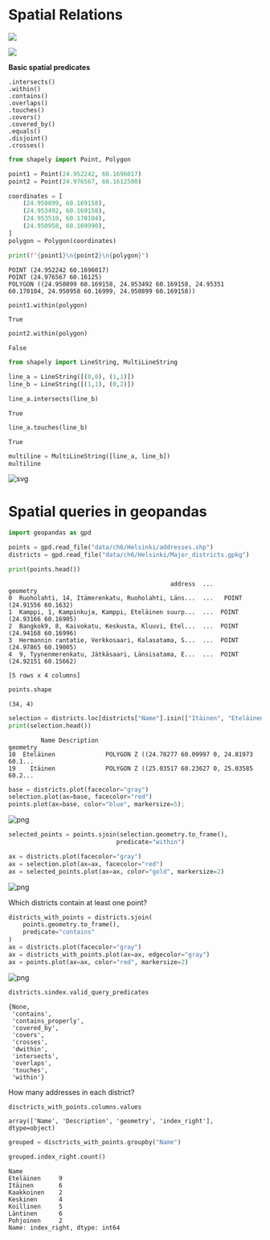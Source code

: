 # Spatial Relations

![](images/topo1.png)

![](images/topo2.png)

__Basic spatial predicates__

    .intersects()
    .within()
    .contains()
    .overlaps()
    .touches()
    .covers()
    .covered_by()
    .equals()
    .disjoint()
    .crosses()



```python
from shapely import Point, Polygon

point1 = Point(24.952242, 60.1696017)
point2 = Point(24.976567, 60.1612500)

coordinates = [
    (24.950899, 60.169158),
    (24.953492, 60.169158),
    (24.953510, 60.170104),
    (24.950958, 60.169990),
]
polygon = Polygon(coordinates)
```


```python
print(f"{point1}\n{point2}\n{polygon}")
```

    POINT (24.952242 60.1696017)
    POINT (24.976567 60.16125)
    POLYGON ((24.950899 60.169158, 24.953492 60.169158, 24.95351 60.170104, 24.950958 60.16999, 24.950899 60.169158))



```python
point1.within(polygon)
```




    True




```python
point2.within(polygon)
```




    False




```python
from shapely import LineString, MultiLineString

line_a = LineString([(0,0), (1,1)])
line_b = LineString([(1,1), (0,2)]) 
```


```python
line_a.intersects(line_b)
```




    True




```python
line_a.touches(line_b)
```




    True




```python
multiline = MultiLineString([line_a, line_b])
multiline
```




    
![svg](DataSelection_files/DataSelection_11_0.svg)
    



# Spatial queries in geopandas


```python
import geopandas as gpd 

points = gpd.read_file("data/ch6/Helsinki/addresses.shp")
districts = gpd.read_file("data/ch6/Helsinki/Major_districts.gpkg")

print(points.head())
```

                                                 address  ...                   geometry
    0  Ruoholahti, 14, Itämerenkatu, Ruoholahti, Läns...  ...   POINT (24.91556 60.1632)
    1  Kamppi, 1, Kampinkuja, Kamppi, Eteläinen suurp...  ...  POINT (24.93166 60.16905)
    2  Bangkok9, 8, Kaivokatu, Keskusta, Kluuvi, Etel...  ...  POINT (24.94168 60.16996)
    3  Hermannin rantatie, Verkkosaari, Kalasatama, S...  ...  POINT (24.97865 60.19005)
    4  9, Tyynenmerenkatu, Jätkäsaari, Länsisatama, E...  ...  POINT (24.92151 60.15662)
    
    [5 rows x 4 columns]



```python
points.shape
```




    (34, 4)




```python
selection = districts.loc[districts["Name"].isin(["Itäinen", "Eteläinen"])]
print(selection.head())
```

             Name Description                                           geometry
    10  Eteläinen              POLYGON Z ((24.78277 60.09997 0, 24.81973 60.1...
    19    Itäinen              POLYGON Z ((25.03517 60.23627 0, 25.03585 60.2...



```python
base = districts.plot(facecolor="gray")
selection.plot(ax=base, facecolor="red")
points.plot(ax=base, color="blue", markersize=5);
```


    
![png](DataSelection_files/DataSelection_16_0.png)
    



```python
selected_points = points.sjoin(selection.geometry.to_frame(), 
                              predicate="within")
```


```python
ax = districts.plot(facecolor="gray")
ax = selection.plot(ax=ax, facecolor="red")
ax = selected_points.plot(ax=ax, color="gold", markersize=2)
```


    
![png](DataSelection_files/DataSelection_18_0.png)
    


Which districts contain at least one point?


```python
districts_with_points = districts.sjoin(
    points.geometry.to_frame(), 
    predicate="contains"
)
ax = districts.plot(facecolor="gray")
ax = districts_with_points.plot(ax=ax, edgecolor="gray")
ax = points.plot(ax=ax, color="red", markersize=2)
```


    
![png](DataSelection_files/DataSelection_20_0.png)
    



```python
districts.sindex.valid_query_predicates
```




    {None,
     'contains',
     'contains_properly',
     'covered_by',
     'covers',
     'crosses',
     'dwithin',
     'intersects',
     'overlaps',
     'touches',
     'within'}



How many addresses in each district?


```python
disctricts_with_points.columns.values
```




    array(['Name', 'Description', 'geometry', 'index_right'], dtype=object)




```python
grouped = disctricts_with_points.groupby("Name")
```


```python
grouped.index_right.count()
```




    Name
    Eteläinen     9
    Itäinen       6
    Kaakkoinen    2
    Keskinen      4
    Koillinen     5
    Läntinen      6
    Pohjoinen     2
    Name: index_right, dtype: int64




```python

```
